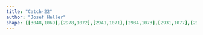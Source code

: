 ```yaml
---
title: "Catch-22"
author: "Josef Heller"
shape: [[3048,1069],[2978,1072],[2941,1071],[2934,1073],[2931,1077],[2932,1101],[2936,1117],[2939,1121],[2990,1125],[2997,1128],[3004,1137],[3006,1204],[3009,1215],[3009,1240],[3011,1246],[3011,1355],[3016,1389],[3020,1447],[3022,1458],[3028,1465],[3044,1469],[3058,1469],[3082,1466],[3086,1463],[3088,1459],[3088,1439],[3085,1424],[3084,1372],[3079,1351],[3081,1327],[3073,1249],[3071,1180],[3069,1169],[3069,1124],[3066,1110],[3066,1076],[3064,1073],[3060,1071],[3051,1069]]
---
```

